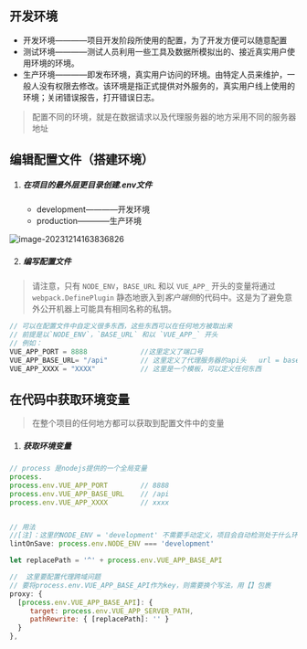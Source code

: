 ## 开发环境

- 开发环境————项目开发阶段所使用的配置，为了开发方便可以随意配置
- 测试环境————测试人员利用一些工具及数据所模拟出的、接近真实用户使用环境的环境。
- 生产环境————即发布环境，真实用户访问的环境。由特定人员来维护，一般人没有权限去修改。该环境是指正式提供对外服务的，真实用户线上使用的环境；关闭错误报告，打开错误日志。



> 配置不同的环境，就是在数据请求以及代理服务器的地方采用不同的服务器地址



## 编辑配置文件（搭建环境）

1. ##### 在项目的最外层更目录创建.env文件

   - development————开发环境
   - production————生产环境

![image-20231214163836826](https://cdn.jsdelivr.net/gh/xiaobo1012/imgPicGo/imgs/202312141638859.png) 



2. ##### 编写配置文件

> 请注意，只有 `NODE_ENV`，`BASE_URL` 和以 `VUE_APP_` 开头的变量将通过 `webpack.DefinePlugin` 静态地嵌入到*客户端侧*的代码中。这是为了避免意外公开机器上可能具有相同名称的私钥。

```js
// 可以在配置文件中自定义很多东西，这些东西可以在任何地方被取出来
// 前提是以`NODE_ENV`，`BASE_URL` 和以 `VUE_APP_` 开头
// 例如：
VUE_APP_PORT = 8888				//这里定义了端口号
VUE_APP_BASE_URL= "/api"		// 这里定义了代理服务器的api头   url = base url + request url
VUE_APP_XXXX = "XXXX"			// 这里是一个模板，可以定义任何东西
```





## 在代码中获取环境变量

> 在整个项目的任何地方都可以获取到配置文件中的变量

1. ##### 获取环境变量

```js
// process 是nodejs提供的一个全局变量
process.
process.env.VUE_APP_PORT		// 8888
process.env.VUE_APP_BASE_URL	// /api
process.env.VUE_APP_XXXX		// xxxx


// 用法
//[注]：这里的NODE_ENV = 'development' 不需要手动定义，项目会自动检测处于什么环境
lintOnSave: process.env.NODE_ENV === 'development'
```



```js
let replacePath = '^' + process.env.VUE_APP_BASE_API

//  这里要配置代理跨域问题
// 要将process.env.VUE_APP_BASE_API作为key，则需要换个写法，用【】包裹
proxy: {
  [process.env.VUE_APP_BASE_API]: {
     target: process.env.VUE_APP_SERVER_PATH,
     pathRewrite: { [replacePath]: '' }
  }
},
```

